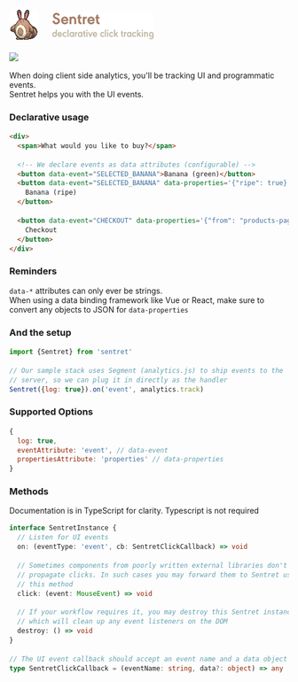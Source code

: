 

![](docs/assets/sentret.gif) &nbsp; &nbsp; ![](docs/assets/title.png)
---

![](https://nodei.co/npm/sentret.png)

When doing client side analytics, you'll be tracking UI and programmatic events.<br>
Sentret helps you with the UI events.

### Declarative usage

```html
<div>
  <span>What would you like to buy?</span>

  <!-- We declare events as data attributes (configurable) -->
  <button data-event="SELECTED_BANANA">Banana (green)</button>
  <button data-event="SELECTED_BANANA" data-properties='{"ripe": true}'>
    Banana (ripe)
  </button>

  <button data-event="CHECKOUT" data-properties='{"from": "products-page"}'>
    Checkout
  </button>
</div>
```

### Reminders
`data-*` attributes can only ever be strings.<br>
When using a data binding framework like Vue or React, make sure to convert
any objects to JSON for `data-properties`

### And the setup
```javascript
import {Sentret} from 'sentret'

// Our sample stack uses Segment (analytics.js) to ship events to the
// server, so we can plug it in directly as the handler
Sentret({log: true}).on('event', analytics.track)
```

### Supported Options
```javascript
{
  log: true,
  eventAttribute: 'event', // data-event
  propertiesAttribute: 'properties' // data-properties
}
```

### Methods
Documentation is in TypeScript for clarity. Typescript is not required
```typescript
interface SentretInstance {
  // Listen for UI events
  on: (eventType: 'event', cb: SentretClickCallback) => void

  // Sometimes components from poorly written external libraries don't
  // propagate clicks. In such cases you may forward them to Sentret using
  // this method
  click: (event: MouseEvent) => void

  // If your workflow requires it, you may destroy this Sentret instance
  // which will clean up any event listeners on the DOM
  destroy: () => void
}

// The UI event callback should accept an event name and a data object
type SentretClickCallback = (eventName: string, data?: object) => any
```


